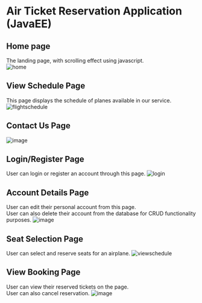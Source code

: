 # Air Ticket Reservation Application (JavaEE)

## Home page
The landing page, with scrolling effect using javascript.<br />
![home](https://user-images.githubusercontent.com/96167642/166437670-6ece2133-dab6-44d7-ad28-b22c689d49ff.gif)


## View Schedule Page
This page displays the schedule of planes available in our service.
![flightschedule](https://user-images.githubusercontent.com/96167642/166438088-0bcd49a8-81fa-4ead-8707-3da202c4f0fb.gif)
<br/>

## Contact Us Page
![image](https://user-images.githubusercontent.com/96167642/166432392-0798b02f-2382-4f4d-8a7a-0a4d87614726.png)
<br/>

## Login/Register Page
User can login or register an account through this page.
![login](https://user-images.githubusercontent.com/96167642/166437878-2373ccf5-eb6a-409b-88b8-58745c834ebf.gif)
<br/>

## Account Details Page
User can edit their personal account from this page. <br />
User can also delete their account from the database for CRUD functionality purposes.
![image](https://user-images.githubusercontent.com/96167642/166432715-8e1dcf63-f0be-4fdf-8484-029170ebce8a.png)
<br/>

## Seat Selection Page
User can select and reserve seats for an airplane.
![viewschedule](https://user-images.githubusercontent.com/96167642/166438682-31fa313b-68f5-44cf-8c15-e790089a0ab2.gif)
<br/>

## View Booking Page
User can view their reserved tickets on the page. <br />
User can also cancel reservation.
![image](https://user-images.githubusercontent.com/96167642/166432983-c20e20e4-6d4c-4373-9cdf-0902ab0887cd.png)
